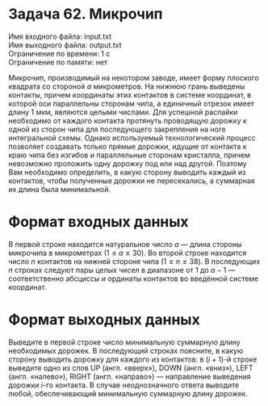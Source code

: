# Задача 62. Микрочип
Имя входного файла: input.txt  
Имя выходного файла: output.txt  
Ограничение по времени: 1 с  
Ограничение по памяти: нет  

Микрочип, производимый на некотором заводе, имеет форму плоского квадрата со стороной $a$ микрометров. На нижнюю грань выведены контакты, причем координаты этих контактов в системе координат, в которой оси параллельны сторонам чипа, а единичный отрезок имеет длину $1$ мкм, являются целыми числами. Для успешной распайки необходимо от каждого контакта протянуть проводящую дорожку к одной из сторон чипа для последующего закрепления на ноге интегральной схемы. Однако используемый технологический процесс позволяет создавать только прямые дорожки, идущие от контакта к краю чипа без изгибов и параллельные сторонам кристалла, причем невозможно проложить одну дорожку под или над другой. Поэтому Вам необходимо определить, в какую сторону выводить каждый из контактов, чтобы полученные дорожки не пересекались, а суммарная их длина была минимальной.

# Формат входных данных

В первой строке находится натуральное число $a$ — длина стороны микрочипа в микрометрах $(1 \le a \le 30)$. Во второй строке находится число $n$ контактов на нижней стороне чипа $(1 \le n \le 38)$. В последующих $n$ строках следуют пары целых чисел в диапазоне от $1$ до $a − 1$ — соответственно абсциссы и ординаты контактов во введённой системе координат.

# Формат выходных данных

Выведите в первой строке число минимальную суммарную длину необходимых дорожек. В последующий строках поясните, в какую сторону выводить дорожку для каждого из контактов: в $(i + 1)$-й строке выведите одно из слов UP (англ. «вверх»), DOWN (англ. «вниз»), LEFT (англ. «налево»), RIGHT (англ. «направо») — направление выведения дорожки $i$-го контакта. В случае неоднозначного ответа выводите любой, обеспечивающий минимальную суммарную длину дорожек.